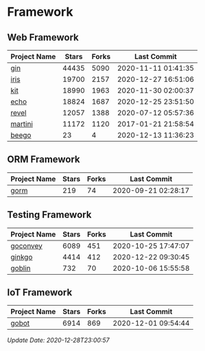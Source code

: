 # Framework

## Web Framework
| Project Name | Stars | Forks | Last Commit |
| ------------ | ----- | ----- | ----------- |
| [gin](https://github.com/gin-gonic/gin) | 44435 | 5090 | 2020-11-11 01:41:35 |
| [iris](https://github.com/kataras/iris) | 19700 | 2157 | 2020-12-27 16:51:06 |
| [kit](https://github.com/go-kit/kit) | 18990 | 1963 | 2020-11-30 02:00:37 |
| [echo](https://github.com/labstack/echo) | 18824 | 1687 | 2020-12-25 23:51:50 |
| [revel](https://github.com/revel/revel) | 12057 | 1388 | 2020-07-12 05:57:36 |
| [martini](https://github.com/go-martini/martini) | 11172 | 1120 | 2017-01-21 21:58:54 |
| [beego](https://github.com/astaxie/beego) | 23 | 4 | 2020-12-13 11:36:23 |

## ORM Framework
| Project Name | Stars | Forks | Last Commit |
| ------------ | ----- | ----- | ----------- |
| [gorm](https://github.com/jinzhu/gorm) | 219 | 74 | 2020-09-21 02:28:17 |

## Testing Framework
| Project Name | Stars | Forks | Last Commit |
| ------------ | ----- | ----- | ----------- |
| [goconvey](https://github.com/smartystreets/goconvey) | 6089 | 451 | 2020-10-25 17:47:07 |
| [ginkgo](https://github.com/onsi/ginkgo) | 4414 | 412 | 2020-12-22 09:30:45 |
| [goblin](https://github.com/franela/goblin) | 732 | 70 | 2020-10-06 15:55:58 |

## IoT Framework
| Project Name | Stars | Forks | Last Commit |
| ------------ | ----- | ----- | ----------- |
| [gobot](https://github.com/hybridgroup/gobot) | 6914 | 869 | 2020-12-01 09:54:44 |

*Update Date: 2020-12-28T23:00:57*